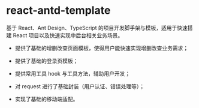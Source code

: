 # react-antd-template

基于 React、Ant Design、TypeScript 的项目开发脚手架与模板，适用于快速搭建 React 项目以及快速实现中后台相关业务场景。

- 提供了基础的增删改查页面模板，使得用户能快速实现增删改查业务需求；


- 提供了基础的登录页模板；


- 提供常用工具 hook 与工具方法，辅助用户开发；


- 对 request 进行了基础封装（用户认证、错误处理等）；


- 实现了基础的移动端适配。
